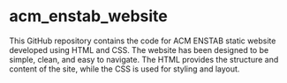 # acm_enstab_website
This GitHub repository contains the code for ACM ENSTAB static website developed using HTML and CSS. The website has been designed to be simple, clean, and easy to navigate. The HTML provides the structure and content of the site, while the CSS is used for styling and layout. 
